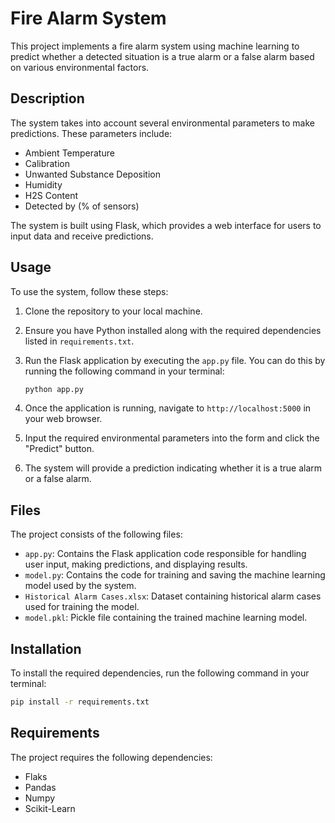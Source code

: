 # Fire Alarm System

This project implements a fire alarm system using machine learning to predict whether a detected situation is a true alarm or a false alarm based on various environmental factors.

## Description

The system takes into account several environmental parameters to make predictions. These parameters include:
- Ambient Temperature
- Calibration
- Unwanted Substance Deposition
- Humidity
- H2S Content
- Detected by (% of sensors)

The system is built using Flask, which provides a web interface for users to input data and receive predictions.

## Usage

To use the system, follow these steps:

1. Clone the repository to your local machine.

2. Ensure you have Python installed along with the required dependencies listed in `requirements.txt`.

3. Run the Flask application by executing the `app.py` file. You can do this by running the following command in your terminal:

    ```bash
    python app.py
    ```

4. Once the application is running, navigate to `http://localhost:5000` in your web browser.

5. Input the required environmental parameters into the form and click the "Predict" button.

6. The system will provide a prediction indicating whether it is a true alarm or a false alarm.

## Files

The project consists of the following files:

- `app.py`: Contains the Flask application code responsible for handling user input, making predictions, and displaying results.
- `model.py`: Contains the code for training and saving the machine learning model used by the system.
- `Historical Alarm Cases.xlsx`: Dataset containing historical alarm cases used for training the model.
- `model.pkl`: Pickle file containing the trained machine learning model.

## Installation

To install the required dependencies, run the following command in your terminal:

```bash
pip install -r requirements.txt
```
## Requirements

The project requires the following dependencies:

- Flaks
- Pandas
- Numpy
- Scikit-Learn

